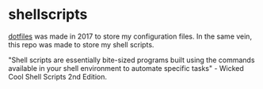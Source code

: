 # shellscripts

[dotfiles](https://github.com/DrewHans555/dotfiles/) was made in 2017 to store my configuration files. In the same vein, this repo was made to store my shell scripts.

"Shell scripts are essentially bite-sized programs built using the commands available in your shell environment to automate specific tasks" - Wicked Cool Shell Scripts 2nd Edition.
